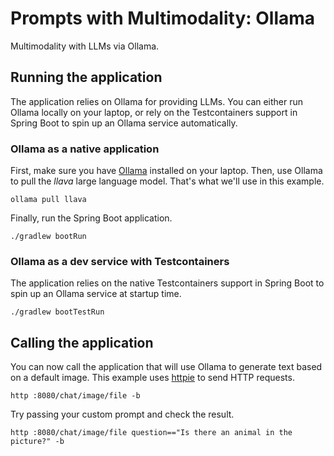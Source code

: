 # Prompts with Multimodality: Ollama

Multimodality with LLMs via Ollama.

## Running the application

The application relies on Ollama for providing LLMs. You can either run Ollama locally on your laptop, or rely on the Testcontainers support in Spring Boot to spin up an Ollama service automatically.

### Ollama as a native application

First, make sure you have [Ollama](https://ollama.ai) installed on your laptop.
Then, use Ollama to pull the _llava_ large language model. That's what we'll use in this example.

```shell
ollama pull llava
```

Finally, run the Spring Boot application.

```shell
./gradlew bootRun
```

### Ollama as a dev service with Testcontainers

The application relies on the native Testcontainers support in Spring Boot to spin up an Ollama service at startup time.

```shell
./gradlew bootTestRun
```

## Calling the application

You can now call the application that will use Ollama to generate text based on a default image.
This example uses [httpie](https://httpie.io) to send HTTP requests.

```shell
http :8080/chat/image/file -b
```

Try passing your custom prompt and check the result.

```shell
http :8080/chat/image/file question=="Is there an animal in the picture?" -b
```
